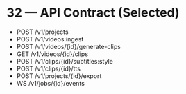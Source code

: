 
# 32 — API Contract (Selected)
- POST /v1/projects
- POST /v1/videos:ingest
- POST /v1/videos/{id}/generate-clips
- GET  /v1/videos/{id}/clips
- POST /v1/clips/{id}/subtitles:style
- POST /v1/clips/{id}/tts
- POST /v1/projects/{id}/export
- WS   /v1/jobs/{id}/events
